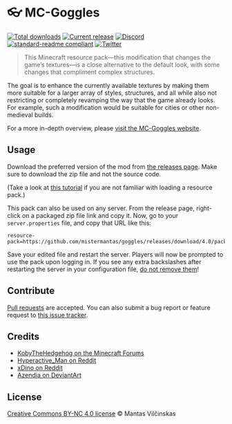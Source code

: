 # 👓 MC-Goggles

[![Total downloads](https://img.shields.io/github/downloads/mistermantas/goggles/total.svg?style=flat-square)](https://github.com/mistermantas/goggles/releases)  [![Current release](https://img.shields.io/github/release/mistermantas/goggles.svg?style=flat-square)](https://github.com/mistermantas/goggles/releases)  [![Discord](https://img.shields.io/badge/discord-join%20chat-7289DA.svg?style=flat-square)](https://discord.gg/0sg9HNylRzK4SnCr)  [![standard-readme compliant](https://img.shields.io/badge/readme%20style-standard-brightgreen.svg?style=flat-square)](https://github.com/RichardLitt/standard-readme)  [![Twitter](https://img.shields.io/twitter/follow/mistermantas.svg?style=social&label=Follow)](https://twitter.com/mistermantas)

> This Minecraft resource pack—this modification that changes the game’s textures—is a close alternative to the default look, with some changes that compliment complex structures.

The goal is to enhance the currently available textures by making them more suitable for a larger array of styles, structures, and all while also not restricting or completely revamping the way that the game already looks. For example, such a modification would be suitable for cities or other non-medieval builds.

For a more in-depth overview, please [visit the MC-Goggles website](https://mc-goggles.netlify.com).

## Usage

Download the preferred version of the mod from [the releases page](https://github.com/mistermantas/goggles/releases). Make sure to download the zip file and not the source code.

(Take a look at [this tutorial](http://minecraft.gamepedia.com/Tutorials/Loading_a_resource_pack) if you are not familiar with loading a resource pack.)

This pack can also be used on any server. From the release page, right-click on a packaged zip file link and copy it. Now, go to your `server.properties` file, and copy that URL like this:

```
resource-pack=https://github.com/mistermantas/goggles/releases/download/4.0/pack.zip
```

Save your edited file and restart the server. Players will now be prompted to use the pack upon logging in. If you see any extra backslashes after restarting the server in your configuration file, [do not remove them](https://en.wikipedia.org/wiki/Escape_character)!

## Contribute

[Pull requests](https://github.com/mistermantas/goggles/pulls) are accepted. You can also submit a bug report or feature request to [this issue tracker](https://github.com/mistermantas/goggles/issues).

## Credits

+ [KobyTheHedgehog on the Minecraft Forums](http://www.minecraftforum.net/forums/mapping-and-modding/resource-packs/2557239-glass-doors-for-1-10x)
+ [Hyperactive_Man on Reddit](https://www.reddit.com/r/Minecraft/comments/38q14w/the_better_than_default_texture_pack/?ref=share&ref_source=link)
+ [xDino on Reddit](https://www.reddit.com/r/Minecraft/comments/1zouwl/i_made_a_better_slime_block_texture/?ref=search_posts)
+ [Azendia on DeviantArt](http://azendia.deviantart.com/art/Bob-Ross-Framed-Paintings-Pack-16-Minecraft-1-8-9-584165890)

## License

[Creative Commons BY-NC 4.0 license](https://creativecommons.org/licenses/by-nc/4.0/) © Mantas Vilčinskas
